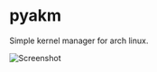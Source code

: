 # pyakm

Simple kernel manager for arch linux.

![Screenshot](https://github.com/pssncp142/pyakm/blob/dev/screenshot.png)
